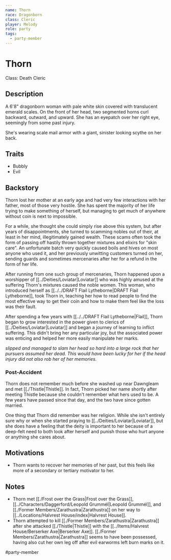 ```yaml
---
name: Thorn
race: Dragonborn
class: Cleric
player: Melody
role: party
tags:
  - party-member
---
```


# Thorn

Class: Death Cleric

## Description

A 6'8" dragonborn woman with pale white skin covered with translucent emerald scales. On the front of her head, two segmented horns curl backward, outward, and upward. She has an eyepatch over her right eye, seemingly from some past injury.

She's wearing scale mail armor with a giant, sinister looking scythe on her back.

## Traits
- Bubbly
- Evil

## Backstory

Thorn lost her mother at an early age and had very few interactions with her father, most of those very hostile. She has spent the majority of her life trying to make something of herself, but managing to get much of anywhere without coin is next to impossible.

For a while, she thought she could simply rise above this system, but after years of disappointments, she turned to scamming nobles out of their, at least in her mind, illegitimately gained wealth. These scams often took the form of passing off hastily thrown together mixtures and elixirs for "skin care". An unfortunate batch very quickly caused boils and hives on most anyone who used it, and her previously unwitting customers turned on her, sending guards and sometimes mercenaries after her for a refund in the form of her life.

After running from one such group of mercenaries, Thorn happened upon a worshipper of [[../Deities/Loviatar|Loviatar]] who was highly amused at the suffering Thorn's mixtures caused the noble women. This woman, who introduced herself as [[../../DRAFT Flail Lytheborne|DRAFT Flail Lytheborne]], took Thorn in, teaching her how to read people to find the most effective way to get their coin and how to make them feel like the loss was their fault.

After spending a few years with [[../../DRAFT Flail Lytheborne|Flail]], Thorn began to grow interested in the power given to clerics of [[../Deities/Loviatar|Loviatar]] and began a journey of learning to inflict suffering. This didn't bring her any particular joy, but the associated power was enticing and helped her more easily manipulate her marks.

*slipped and managed to slam her head so hard into a large rock that her pursuers assumed her dead. This would have been lucky for her if the head injury did not also rob her of her memories.*

### Post-Accident
Thorn does not remember much before she washed up near Dawngleam and met [[./Thistle|Thistle]]. In fact, Thorn picked her name shortly after meeting Thistle because she couldn't remember what hers used to be. A few years have passed since that day, and the two have since gotten married.

One thing that Thorn did remember was her religion. While she isn't entirely sure why or when she started praying to [[../Deities/Loviatar|Loviatar]], but she does have a feeling that the deity is important to her because of a deep-felt need to both look after herself and punish those who hurt anyone or anything she cares about.

## Motivations
- Thorn wants to recover her memories of her past, but this feels like more of a secondary or tertiary motivator to her.

## Notes
- Thorn met [[./Frost over the Grass|Frost over the Grass]], [[../Characters/Daggerford/Leopold Grummél|Leopold Grummél]], and [[./Former Members/Zarathustra|Zarathustra]] on her way to [[../Locations/Halvrest House/index|Halvrest House]].
- Thorn attempted to kill [[./Former Members/Zarathustra|Zarathustra]] after she attacked [[./Thistle|Thistle]] with the [[../Items/Halvrest House/Berserker Axe|Berserker Axe]]. [[./Former Members/Zarathustra|Zarathustra]] seems to have been possessed, having also cut her own leg off after evil earworms left burn marks on it.

#party-member